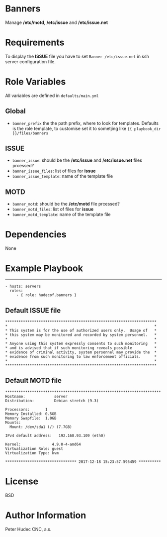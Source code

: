 # Banners

Manage **/etc/motd**, **/etc/issue** and **/etc/issue.net**

# Requirements

To display the **ISSUE** file you have to set `Banner /etc/issue.net` in ssh server configuration file.

# Role Variables

All variables are defined in `defaults/main.yml`

## Global

- `banner_prefix` the the path prefix, where to  look for templates. Defaults is the role template, to customise set it to sometjing like `{{ playbook_dir }}/files/banners`

## ISSUE

- `banner_issue`: should be the **/etc/issue** and **/etc/issue.net** files prcessed?
- `banner_issue_files`: list of files for **issue**
- `banner_issue_template`: name of the template file

## MOTD

- `banner_motd`: should be the **/etc/motd** file prcessed?
- `banner_motd_files`: list of files for **issue**
- `banner_motd_template`: name of the template file


# Dependencies

None

# Example Playbook
----------------

    - hosts: servers
      roles:
         - { role: hudecof.banners }

## Default ISSUE file
```
********************************************************************
*                                                                  *
* This system is for the use of authorized users only.  Usage of   *
* this system may be monitored and recorded by system personnel.   *
*                                                                  *
* Anyone using this system expressly consents to such monitoring   *
* and is advised that if such monitoring reveals possible          *
* evidence of criminal activity, system personnel may provide the  *
* evidence from such monitoring to law enforcement officials.      *
*                                                                  *
********************************************************************

```

## Default MOTD file
```
**********************************************************************
Hostname:             server
Distribution:         Debian stretch (9.3)

Processors:       1
Memory Installed: 0.5GB
Memory Swapfile:  1.0GB
Mounts:
  Mount: /dev/sda1 (/) (7.7GB)

IPv4 default address:	192.168.93.109 (eth0)

Kernel:              4.9.0-4-amd64
Virtualization Role: guest
Virtualization Type: kvm

******************************** 2017-12-18 15:23:57.595459 **********
```

# License

BSD

# Author Information

Peter Hudec
CNC, a.s.